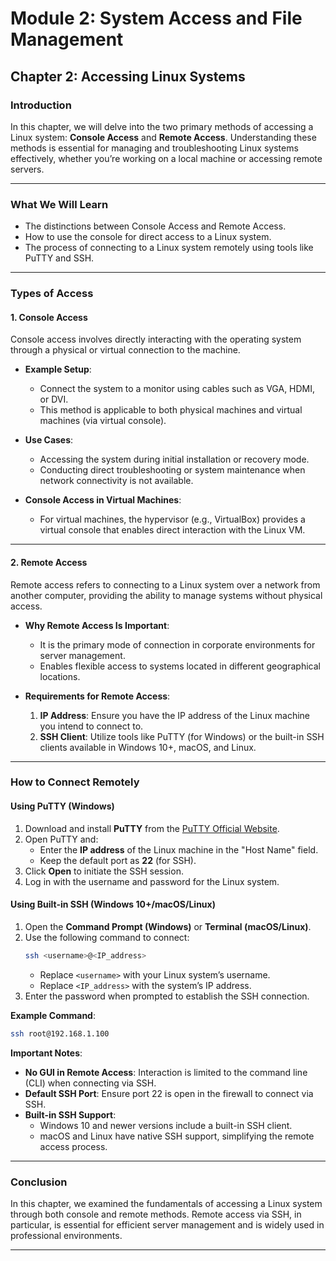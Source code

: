 # Module 2: System Access and File Management  
## Chapter 2: Accessing Linux Systems  

### Introduction  
In this chapter, we will delve into the two primary methods of accessing a Linux system: **Console Access** and **Remote Access**. Understanding these methods is essential for managing and troubleshooting Linux systems effectively, whether you’re working on a local machine or accessing remote servers.

---

### What We Will Learn  
- The distinctions between Console Access and Remote Access.  
- How to use the console for direct access to a Linux system.  
- The process of connecting to a Linux system remotely using tools like PuTTY and SSH.  

---

### Types of Access  

#### 1. **Console Access**  
Console access involves directly interacting with the operating system through a physical or virtual connection to the machine.

- **Example Setup**:  
  - Connect the system to a monitor using cables such as VGA, HDMI, or DVI.  
  - This method is applicable to both physical machines and virtual machines (via virtual console).

- **Use Cases**:  
  - Accessing the system during initial installation or recovery mode.  
  - Conducting direct troubleshooting or system maintenance when network connectivity is not available.

- **Console Access in Virtual Machines**:  
  - For virtual machines, the hypervisor (e.g., VirtualBox) provides a virtual console that enables direct interaction with the Linux VM.

---

#### 2. **Remote Access**  
Remote access refers to connecting to a Linux system over a network from another computer, providing the ability to manage systems without physical access.

- **Why Remote Access Is Important**:  
  - It is the primary mode of connection in corporate environments for server management.  
  - Enables flexible access to systems located in different geographical locations.

- **Requirements for Remote Access**:  
  1. **IP Address**: Ensure you have the IP address of the Linux machine you intend to connect to.  
  2. **SSH Client**: Utilize tools like PuTTY (for Windows) or the built-in SSH clients available in Windows 10+, macOS, and Linux.

---

### How to Connect Remotely  

#### **Using PuTTY (Windows)**  
1. Download and install **PuTTY** from the [PuTTY Official Website](https://www.putty.org/).  
2. Open PuTTY and:  
   - Enter the **IP address** of the Linux machine in the "Host Name" field.  
   - Keep the default port as **22** (for SSH).  
3. Click **Open** to initiate the SSH session.  
4. Log in with the username and password for the Linux system.  

#### **Using Built-in SSH (Windows 10+/macOS/Linux)**  
1. Open the **Command Prompt (Windows)** or **Terminal (macOS/Linux)**.  
2. Use the following command to connect:
   ```bash
   ssh <username>@<IP_address>
   ```
   - Replace `<username>` with your Linux system’s username.
   - Replace `<IP_address>` with the system’s IP address.
3. Enter the password when prompted to establish the SSH connection.

**Example Command**:
```bash
ssh root@192.168.1.100
```

**Important Notes**:
- **No GUI in Remote Access**: Interaction is limited to the command line (CLI) when connecting via SSH.
- **Default SSH Port**: Ensure port 22 is open in the firewall to connect via SSH.
- **Built-in SSH Support**:
  - Windows 10 and newer versions include a built-in SSH client.
  - macOS and Linux have native SSH support, simplifying the remote access process.

---

### Conclusion  
In this chapter, we examined the fundamentals of accessing a Linux system through both console and remote methods. Remote access via SSH, in particular, is essential for efficient server management and is widely used in professional environments.

---
